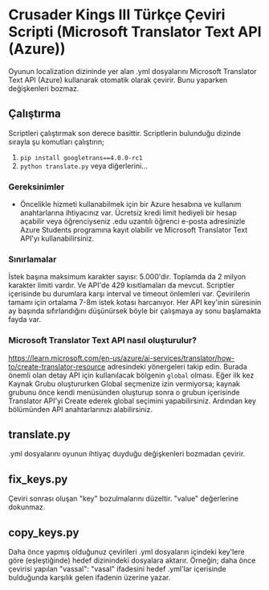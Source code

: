 
# Crusader Kings III Türkçe Çeviri Scripti (Microsoft Translator Text API (Azure))

Oyunun localization dizininde yer alan .yml dosyalarını Microsoft Translator Text API (Azure) kullanarak otomatik olarak çevirir. Bunu yaparken değişkenleri bozmaz. 

## Çalıştırma
Scriptleri çalıştırmak son derece basittir. Scriptlerin bulunduğu dizinde sırayla şu komutları çalıştırın;

1. `pip install googletrans==4.0.0-rc1`
2. `python translate.py` veya diğerlerini...

### Gereksinimler
- Öncelikle hizmeti kullanabilmek için bir Azure hesabına ve kullanım anahtarlarına ihtiyacınız var. Ücretsiz kredi limit hediyeli bir hesap açabilir veya öğrenciyseniz .edu uzantılı öğrenci e-posta adresinizle Azure Students programına kayıt olabilir ve Microsoft Translator Text API'yı kullanabilirsiniz. 

### Sınırlamalar
İstek başına maksimum karakter sayısı: 5.000'dir. Toplamda da 2 milyon karakter limiti vardır. Ve API'de 429 kısıtlamaları da mevcut. Scriptler içerisinde bu durumlara karşı interval ve timeout önlemleri var. Çevirilerin tamamı için ortalama 7-8m istek kotası harcanıyor. Her API key'inin süresinin ay başında sıfırlandığını düşünürsek böyle bir çalışmaya ay sonu başlamakta fayda var. 

### Microsoft Translator Text API nasıl oluşturulur?
https://learn.microsoft.com/en-us/azure/ai-services/translator/how-to/create-translator-resource adresindeki yönergeleri takip edin. Burada önemli olan detay API için kullanılacak bölgenin `global` olması. Eğer ilk kez Kaynak Grubu oluştururken Global seçmenize izin vermiyorsa; kaynak grubunu önce kendi menüsünden oluşturup sonra o grubun içerisinde Translator API'yi Create ederek global seçimini yapabilirsiniz. Ardından key bölümünden API anahtarlarınızı alabilirsiniz.

## translate.py
.yml dosyalarını oyunun ihtiyaç duyduğu değişkenleri bozmadan çevirir.

## fix_keys.py
Çeviri sonrası oluşan "key" bozulmalarını düzeltir. "value" değerlerine dokunmaz.

## copy_keys.py
Daha önce yapmış olduğunuz çevirileri .yml dosyaların içindeki key'lere göre (eşleştiğinde) hedef dizinindeki dosyalara aktarır. Örneğin; daha önce çevirisi yapılan "vassal": "vasal" ifadesini hedef .yml'lar içerisinde bulduğunda karşılık gelen ifadenin üzerine yazar.